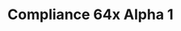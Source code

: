 ---
layout: post
title: Compliance 64x Alpha 1
permalink: /compliance64x/A1
comments: true
comments-id: 1.16.5-64x-Alpha-1
header-img: https://database.faithfulpack.net/images/website/posts/64x/A1.jpg

long_text: The first public alpha of Compliance 64x is here! The sheer amount of added textures is too large to be listed here, so instead have a small preview screenshot. <br><br> <strong>DISCLAIMER:</strong> As indicated by the Alpha tag, this version very work-in-progress, and as such contains a lot of placeholder textures. It is not the final look of the pack; many textures will have to be edited to match the general stylistic direction of the pack. <br><br> Stay tuned for future updates!

main_changelog: article/compliance64x/changelog

download:
  - Java - 1.16.5 (GitHub):
    - https://github.com/Faithful-Resource-Pack/Faithful-Java-64x/releases/download/A1/Compliance.64x.-.1.16.5.-.A1.zip
---